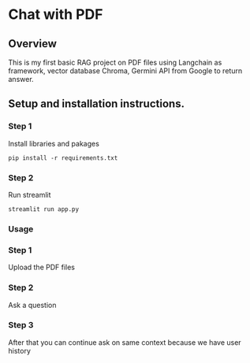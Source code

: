 # Chat with PDF
## Overview
This is my fỉrst basic RAG project on PDF files using Langchain as framework, vector database Chroma, Germini API from Google to return answer.
## Setup and installation instructions.
### Step 1
Install libraries and pakages
```
pip install -r requirements.txt
```

### Step 2
Run streamlit
```
streamlit run app.py
```

### Usage
### Step 1
Upload the PDF files
### Step 2
Ask a question
### Step 3
After that you can continue ask on same context because we have user history
